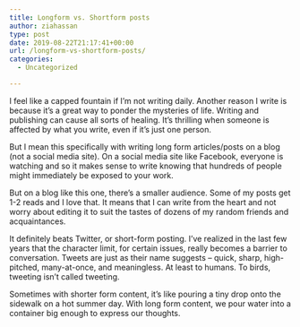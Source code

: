 ```yaml
---
title: Longform vs. Shortform posts
author: ziahassan
type: post
date: 2019-08-22T21:17:41+00:00
url: /longform-vs-shortform-posts/
categories:
  - Uncategorized

---
```

I feel like a capped fountain if I’m not writing daily. Another reason I write is because it’s a great way to ponder the mysteries of life. Writing and publishing can cause all sorts of healing. It’s thrilling when someone is affected by what you write, even if it’s just one person.

But I mean this specifically with writing long form articles/posts on a blog (not a social media site). On a social media site like Facebook, everyone is watching and so it makes sense to write knowing that hundreds of people might immediately be exposed to your work.

But on a blog like this one, there’s a smaller audience. Some of my posts get 1-2 reads and I love that. It means that I can write from the heart and not worry about editing it to suit the tastes of dozens of my random friends and acquaintances. 

It definitely beats Twitter, or short-form posting. I’ve realized in the last few years that the character limit, for certain issues, really becomes a barrier to conversation. Tweets are just as their name suggests &#8211; quick, sharp, high-pitched, many-at-once, and meaningless. At least to humans. To birds, tweeting isn’t called tweeting.

Sometimes with shorter form content, it’s like pouring a tiny drop onto the sidewalk on a hot summer day. With long form content, we pour water into a container big enough to express our thoughts.